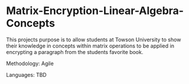 # Matrix-Encryption-Linear-Algebra-Concepts

This projects purpose is to allow students at Towson University to show their knowledge in concepts within matrix operations to be applied in encrypting a paragraph from the students favorite book. 
 
 Methodology: Agile
 
 Languages: TBD
